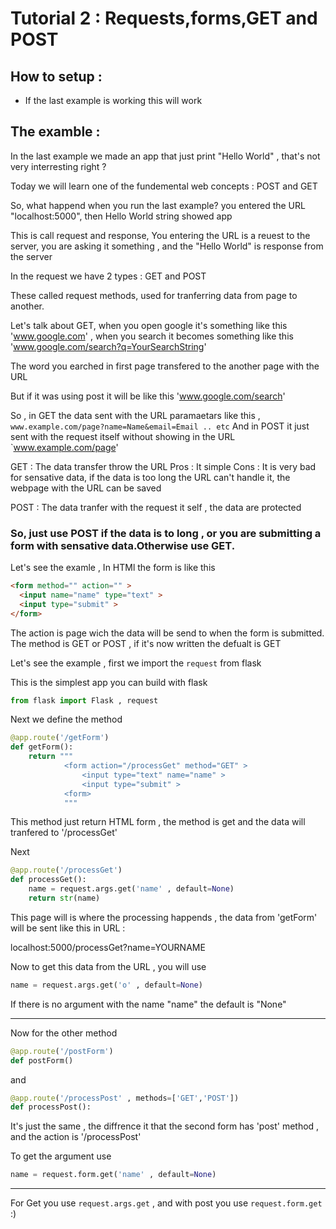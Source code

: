 # Tutorial 2 : Requests,forms,GET and POST

## How to setup : 

- If the last example is working this will work

## The examble :

In the last example we made an app that just print "Hello World" , that's not very interresting right ?

Today we will learn one of the fundemental web concepts : POST and GET

So, what happend when you run the last example? you entered the URL "localhost:5000", then Hello World string showed app 

This is call request and response, You entering the URL is a reuest to the server, you are asking it something , and the "Hello World" is response from the server 

In the request we have 2 types : GET and POST 

These called request methods, used for tranferring data from page to another.

Let's talk about GET, when you open google it's something like this 'www.google.com' , when you search it becomes something like this 'www.google.com/search?q=YourSearchString' 

The word you earched in first page transfered to the another page with the URL 

But if it was using post it will be like this 'www.google.com/search' 

So , in GET the data sent with the URL paramaetars like this , `www.example.com/page?name=Name&email=Email .. etc`
And in POST it just sent with the request itself without showing in the URL `www.example.com/page' 


GET : The data transfer throw the URL 
Pros : It simple
Cons : It is very bad for sensative data, if the data is too long the URL can't handle it, the webpage with the URL can be saved

POST : The data tranfer with the request it self , the data are protected 

### So, just use POST if the data is to long , or you are submitting a form with sensative data.Otherwise use GET.

Let's see the examle , In HTMl the form is like this 

```html
<form method="" action="" >
  <input name="name" type="text" >
  <input type="submit" >
</form>
```

The action is page wich the data will be send to when the form is submitted.
The method is GET or POST , if it's now written the defualt is GET 

Let's see the example , first we import the `request` from flask

This is the simplest app you can build with flask 

```python
from flask import Flask , request
``` 

Next we define the method 

```python
@app.route('/getForm')
def getForm():
    return """ 
            <form action="/processGet" method="GET" >
                <input type="text" name="name" >
                <input type="submit" >
            <form>
            """
``` 

This method just return HTML form , the method is get and the data will tranfered to '/processGet'

Next 

```python
@app.route('/processGet')
def processGet():
    name = request.args.get('name' , default=None) 
    return str(name)
```

This page will is where the processing happends , the data from 'getForm' will be sent like this in URL :

localhost:5000/processGet?name=YOURNAME 

Now to get this data from the URL , you will use

```python
name = request.args.get('o' , default=None)
```

If there is no argument with the name "name" the default is "None" 

------------------------

Now for the other method 

```python
@app.route('/postForm')
def postForm()
```
and 
```python
@app.route('/processPost' , methods=['GET','POST'])
def processPost():
```

It's just the same , the diffrence it that the second form has 'post' method , and the action is '/processPost'

To get the argument use 
```python
name = request.form.get('name' , default=None) 
```

-----------------------

For Get you use `request.args.get` , and with post you use `request.form.get` :)


